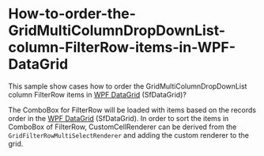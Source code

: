 # How-to-order-the-GridMultiColumnDropDownList-column-FilterRow-items-in-WPF-DataGrid

This sample show cases how to order the GridMultiColumnDropDownList column FilterRow items in [WPF DataGrid](https://www.syncfusion.com/wpf-ui-controls/datagrid) (SfDataGrid)?

The ComboBox for FilterRow will be loaded with items based on the records order in the [WPF DataGrid](https://www.syncfusion.com/wpf-ui-controls/datagrid) (SfDataGrid). In order to sort the items in ComboBox of FilterRow, CustomCellRenderer can be derived from the `GridFilterRowMultiSelectRenderer` and adding the custom renderer to the grid.
